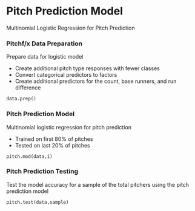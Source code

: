 # Pitch Prediction Model
Multinomial Logistic Regression for Pitch Prediction

### Pitchf/x Data Preparation
Prepare data for logistic model
* Create additional pitch type responses with fewer classes
* Convert categorical predictors to factors
* Create additional predictors for the count, base runners, and run difference
```
data.prep()
```
### Pitch Prediction Model
Multinomial logistic regression for pitch prediction
* Trained on first 80% of pitches
* Tested on last 20% of pitches
```
pitch.mod(data,i)
```
### Pitch Prediction Testing
Test the model accuracy for a sample of the total pitchers using the pitch prediction model
```
pitch.test(data,sample)
```
